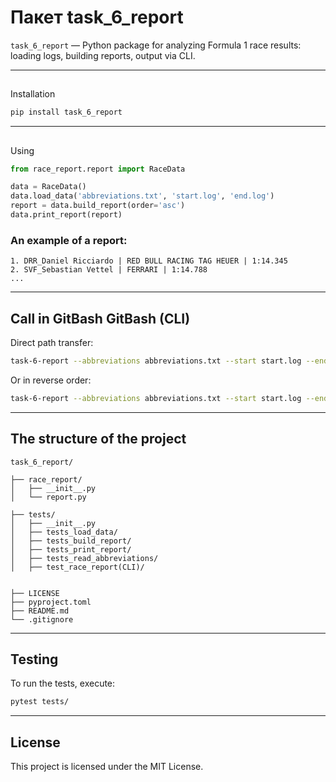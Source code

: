 # Пакет task_6_report

`task_6_report` — Python package for analyzing Formula 1 race results: loading logs, building reports, output via CLI.

---

## 
Installation

```bash
pip install task_6_report
```

---

## 
Using

```python
from race_report.report import RaceData

data = RaceData()
data.load_data('abbreviations.txt', 'start.log', 'end.log')
report = data.build_report(order='asc')
data.print_report(report)
```

### An example of a report:

```
1. DRR_Daniel Ricciardo | RED BULL RACING TAG HEUER | 1:14.345
2. SVF_Sebastian Vettel | FERRARI | 1:14.788
...
```

---

## Call in GitBash GitBash (CLI)

Direct path transfer:

```bash
task-6-report --abbreviations abbreviations.txt --start start.log --end end.log --order asc
```

Or in reverse order:

```bash
task-6-report --abbreviations abbreviations.txt --start start.log --end end.log --order desc
```

---

## The structure of the project

```
task_6_report/

├── race_report/
│   ├── __init__.py
│   └── report.py

├── tests/
│   ├── __init__.py
│   ├── tests_load_data/
│   ├── tests_build_report/
│   ├── tests_print_report/
│   ├── tests_read_abbreviations/
│   ├── test_race_report(CLI)/


├── LICENSE
├── pyproject.toml
├── README.md
└── .gitignore
```

---

## Testing

To run the tests, execute:

```bash
pytest tests/
```

---

## License

This project is licensed under the MIT License.